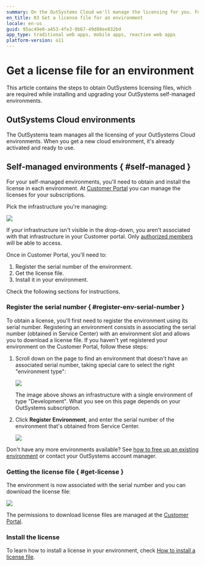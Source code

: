 ```yaml
---
summary: On the OutSystems Cloud we'll manage the licensing for you. For self-managed you need to get a license and install it on your environment. Use the Customer Portal for this.
en_title: 03 Get a license file for an environment
locale: en-us
guid: 95ac49e0-a453-4fe3-9b67-49d88ee832bd
app_type: traditional web apps, mobile apps, reactive web apps
platform-version: o11
---
```


# Get a license file for an environment

This article contains the steps to obtain OutSystems licensing files, which are required while installing and upgrading your OutSystems self-managed environments.

## OutSystems Cloud environments

The OutSystems team manages all the licensing of your OutSystems Cloud environments. When you get a new cloud environment, it's already activated and ready to use.

## Self-managed environments { #self-managed }

For your self-managed environments, you'll need to obtain and install the license in each environment. At [Customer Portal](http://www.outsystems.com/licensing/) you can manage the licenses for your subscriptions.

Pick the infrastructure you're managing:

![](images/get-license-for-env-1.png)

<div class="info" markdown="1">

If your infrastructure isn't visible in the drop-down, you aren't associated with that infrastructure in your Customer portal.
Only [authorized members](../../../community/customer-portal.md) will be able to access.

</div>

Once in Customer Portal, you'll need to:

1. Register the serial number of the environment.
1. Get the license file. 
1. Install it in your environment. 

Check the following sections for instructions.

### Register the serial number { #register-env-serial-number }

To obtain a license, you'll first need to register the environment using its serial number. Registering an environment consists in associating the serial number (obtained in Service Center) with an environment slot and allows you to download a license file. If you haven't yet registered your environment on the Customer Portal, follow these steps:

1. Scroll down on the page to find an environment that doesn't have an associated serial number, taking special care to select the right "environment type":

    ![](images/get-license-for-env-2.png)

    The image above shows an infrastructure with a single environment of type "Development". What you see on this page depends on your OutSystems subscription.

1. Click **Register Environment**, and enter the serial number of the environment that's obtained from Service Center.

    ![](images/get-license-for-env-3.png)

<div class="info" markdown="1">

Don't have any more environments available? See [how to free up an existing environment](free-up-environment.md) or contact your OutSystems account manager.

</div>

### Getting the license file { #get-license }

The environment is now associated with the serial number and you can download the license file:

![](images/get-license-for-env-4.png)

The permissions to download license files are managed at the [Customer Portal](https://success.outsystems.com/Support/Enterprise_Customers/OutSystems_Support/Managing_your_company_permissions_on_outsystems.com#Customer_Portal_permissions).

### Install the license

To learn how to install a license in your environment, check [How to install a license file](howto-install-license.md).
